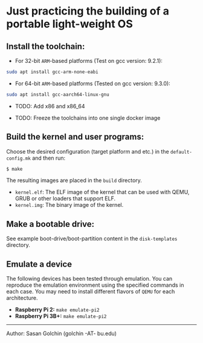 # Just practicing the building of a portable light-weight OS 

## Install the toolchain:

- For 32-bit `ARM`-based platforms (Test on gcc version: 9.2.1):

```bash
sudo apt install gcc-arm-none-eabi
```
- For 64-bit `ARM`-based platforms (Tested on gcc version: 9.3.0):

```bash
sudo apt install gcc-aarch64-linux-gnu
```
- TODO: Add x86 and x86_64

- TODO: Freeze the toolchains into one single docker image

## Build the kernel and user programs:
Choose the desired configuration (target platform and etc.) in the `default-config.mk` and then run:

```bash
$ make
```
The resulting images are placed in the `build` directory.

- `kernel.elf`: The ELF image of the kernel that can be used with QEMU, GRUB or other loaders that support ELF.
- `kernel.img`: The binary image of the kernel.

## Make a bootable drive:
See example boot-drive/boot-partition content in the `disk-templates` directory.

## Emulate a device
The following devices has been tested through emulation. You can reproduce the emulation environment using the specified commands in each case. You may need to install different flavors of `QEMU` for each architecture.

- **Raspberry Pi 2:** `make emulate-pi2`
- **Raspberry Pi 3B+:** `make emulate-pi2`

<hr/>
Author: Sasan Golchin (golchin -AT- bu.edu)
